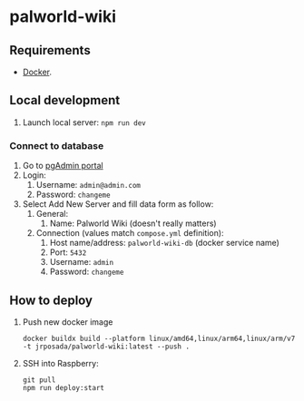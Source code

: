 # palworld-wiki

## Requirements

-   [Docker](https://www.docker.com/).

## Local development

1. Launch local server: `npm run dev`

### Connect to database

1. Go to [pgAdmin portal](http://localhost:5050/)
2. Login:
    1. Username: `admin@admin.com`
    2. Password: `changeme`
3. Select Add New Server and fill data form as follow:
    1. General:
        1. Name: Palworld Wiki (doesn't really matters)
    2. Connection (values match `compose.yml` definition):
        1. Host name/address: `palworld-wiki-db` (docker service name)
        2. Port: `5432`
        3. Username: `admin`
        4. Password: `changeme`

## How to deploy

1. Push new docker image

    ```
    docker buildx build --platform linux/amd64,linux/arm64,linux/arm/v7 -t jrposada/palworld-wiki:latest --push .
    ```

1. SSH into Raspberry:

    ```
    git pull
    npm run deploy:start
    ```
